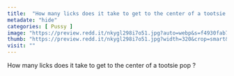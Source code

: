```yaml
---
title:  "How many licks does it take to get to the center of a tootsie pop ?"
metadate: "hide"
categories: [ Pussy ]
image: "https://preview.redd.it/nkygl298i7o51.jpg?auto=webp&s=f4930fab7dd23fb9967ca5d2e7ff1e751b80b24d"
thumb: "https://preview.redd.it/nkygl298i7o51.jpg?width=320&crop=smart&auto=webp&s=f1f44e47fa4eb0db28f55b787e9f59b4a2bcd47c"
visit: ""
---
```

How many licks does it take to get to the center of a tootsie pop ?

